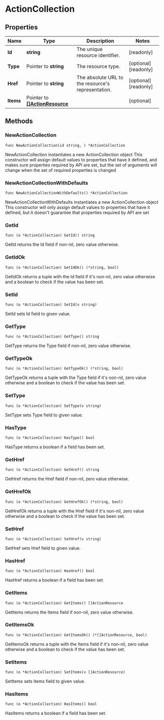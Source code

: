 # ActionCollection

## Properties

|Name | Type | Description | Notes|
|------------ | ------------- | ------------- | -------------|
|**Id** | **string** | The unique resource identifier. | [readonly] |
|**Type** | Pointer to **string** | The resource type. | [optional] [readonly] |
|**Href** | Pointer to **string** | The absolute URL to the resource&#39;s representation. | [optional] [readonly] |
|**Items** | Pointer to [**[]ActionResource**](ActionResource.md) |  | [optional] |

## Methods

### NewActionCollection

`func NewActionCollection(id string, ) *ActionCollection`

NewActionCollection instantiates a new ActionCollection object
This constructor will assign default values to properties that have it defined,
and makes sure properties required by API are set, but the set of arguments
will change when the set of required properties is changed

### NewActionCollectionWithDefaults

`func NewActionCollectionWithDefaults() *ActionCollection`

NewActionCollectionWithDefaults instantiates a new ActionCollection object
This constructor will only assign default values to properties that have it defined,
but it doesn't guarantee that properties required by API are set

### GetId

`func (o *ActionCollection) GetId() string`

GetId returns the Id field if non-nil, zero value otherwise.

### GetIdOk

`func (o *ActionCollection) GetIdOk() (*string, bool)`

GetIdOk returns a tuple with the Id field if it's non-nil, zero value otherwise
and a boolean to check if the value has been set.

### SetId

`func (o *ActionCollection) SetId(v string)`

SetId sets Id field to given value.


### GetType

`func (o *ActionCollection) GetType() string`

GetType returns the Type field if non-nil, zero value otherwise.

### GetTypeOk

`func (o *ActionCollection) GetTypeOk() (*string, bool)`

GetTypeOk returns a tuple with the Type field if it's non-nil, zero value otherwise
and a boolean to check if the value has been set.

### SetType

`func (o *ActionCollection) SetType(v string)`

SetType sets Type field to given value.

### HasType

`func (o *ActionCollection) HasType() bool`

HasType returns a boolean if a field has been set.

### GetHref

`func (o *ActionCollection) GetHref() string`

GetHref returns the Href field if non-nil, zero value otherwise.

### GetHrefOk

`func (o *ActionCollection) GetHrefOk() (*string, bool)`

GetHrefOk returns a tuple with the Href field if it's non-nil, zero value otherwise
and a boolean to check if the value has been set.

### SetHref

`func (o *ActionCollection) SetHref(v string)`

SetHref sets Href field to given value.

### HasHref

`func (o *ActionCollection) HasHref() bool`

HasHref returns a boolean if a field has been set.

### GetItems

`func (o *ActionCollection) GetItems() []ActionResource`

GetItems returns the Items field if non-nil, zero value otherwise.

### GetItemsOk

`func (o *ActionCollection) GetItemsOk() (*[]ActionResource, bool)`

GetItemsOk returns a tuple with the Items field if it's non-nil, zero value otherwise
and a boolean to check if the value has been set.

### SetItems

`func (o *ActionCollection) SetItems(v []ActionResource)`

SetItems sets Items field to given value.

### HasItems

`func (o *ActionCollection) HasItems() bool`

HasItems returns a boolean if a field has been set.



